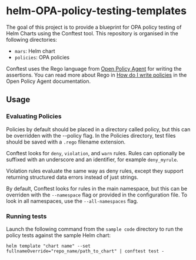 # helm-OPA-policy-testing-templates

The goal of this project is to provide a blueprint for OPA policy testing of Helm Charts using the Conftest tool.
This repository is organised in the following directories:

- `mars`: Helm chart
- `policies`: OPA policies

Conftest uses the Rego language from [Open Policy Agent](https://www.openpolicyagent.org/) for writing the assertions. You can read more about Rego in [How do I write policies](https://www.openpolicyagent.org/docs/latest/policy-language/) in the Open Policy Agent documentation.

## Usage

### Evaluating Policies
Policies by default should be placed in a directory called policy, but this can be overridden with the --policy flag.
In the Policies directory, test files should be saved with a `.rego` filename extension.

Conftest looks for `deny`, `violation`, and `warn` rules. Rules can optionally be suffixed with an underscore and an identifier, for example `deny_myrule`.

Violation rules evaluate the same way as deny rules, except they support returning structured data errors instead of just strings.

By default, Conftest looks for rules in the main namespace, but this can be overriden with the `--namespace` flag or provided in the configuration file. To look in all namespaces, use the `--all-namespaces` flag.

### Running tests
Launch the following command from the `sample code` directory to run the policy tests against the sample Helm chart:

``helm template "chart name" --set fullnameOverride="repo_name/path_to_chart" | conftest test -``